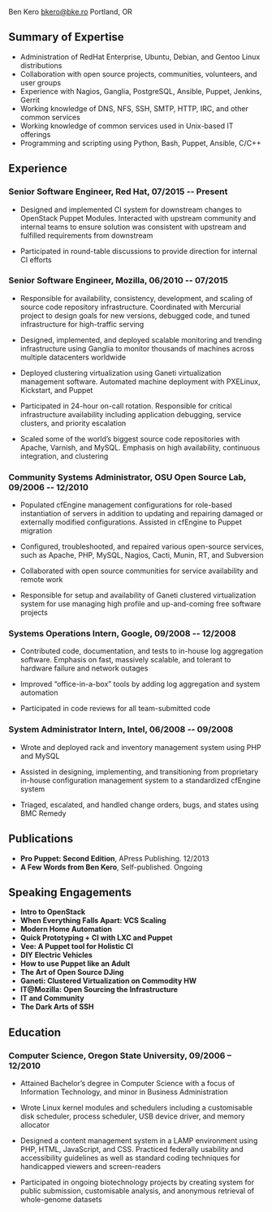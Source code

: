 Ben Kero
bkero@bke.ro
Portland, OR

Summary of Expertise
--------------------

- Administration of RedHat Enterprise, Ubuntu, Debian, and Gentoo Linux distributions
- Collaboration with open source projects, communities, volunteers, and user groups
- Experience with Nagios, Ganglia, PostgreSQL, Ansible, Puppet, Jenkins, Gerrit
- Working knowledge of DNS, NFS, SSH, SMTP, HTTP, IRC, and other common services
- Working knowledge of common services used in Unix-based IT offerings
- Programming and scripting using Python, Bash, Puppet, Ansible, C/C++

Experience
----------

### Senior Software Engineer, Red Hat, 07/2015 -- Present

- Designed and implemented CI system for downstream changes to OpenStack
Puppet Modules. Interacted with upstream community and internal teams to
ensure solution was consistent with upstream and fulfilled requirements
from downstream

- Participated in round-table discussions to provide direction for
internal CI efforts

### Senior Software Engineer, Mozilla, 06/2010 -- 07/2015

- Responsible for availability, consistency, development, and scaling of
source code repository infrastructure. Coordinated with Mercurial
project to design goals for new versions, debugged code, and tuned
infrastructure for high-traffic serving

- Designed, implemented, and deployed scalable monitoring and trending
infrastructure using Ganglia to monitor thousands of machines across
multiple datacenters worldwide

- Deployed clustering virtualization using Ganeti virtualization
management software. Automated machine deployment with PXELinux,
Kickstart, and Puppet

- Participated in 24-hour on-call rotation. Responsible for critical
infrastructure availability including application debugging, service
clusters, and priority escalation

- Scaled some of the world’s biggest source code repositories with Apache,
Varnish, and MySQL. Emphasis on high availability, continuous
integration, and clustering

### Community Systems Administrator, OSU Open Source Lab, 09/2006 -- 12/2010

- Populated cfEngine management configurations for role-based
instantiation of servers in addition to updating and repairing damaged
or externally modified configurations. Assisted in cfEngine to Puppet
migration

- Configured, troubleshooted, and repaired various open-source services,
such as Apache, PHP, MySQL, Nagios, Cacti, Munin, RT, and Subversion

- Collaborated with open source communities for service availability and
remote work

- Responsible for setup and availability of Ganeti clustered
virtualization system for use managing high profile and up-and-coming
free software projects

### Systems Operations Intern, Google, 09/2008 -- 12/2008

- Contributed code, documentation, and tests to in-house log aggregation
software. Emphasis on fast, massively scalable, and tolerant to hardware
failure and network outages

- Improved “office-in-a-box” tools by adding log aggregation and system
automation

- Participated in code reviews for all team-submitted code

### System Administrator Intern, Intel, 06/2008 -- 09/2008

- Wrote and deployed rack and inventory management system using PHP and
MySQL

- Assisted in designing, implementing, and transitioning from proprietary
in-house configuration management system to a standardized cfEngine
system

- Triaged, escalated, and handled change orders, bugs, and states using
BMC Remedy


Publications
------------

- **Pro Puppet: Second Edition**, APress Publishing. 12/2013
- **A Few Words from Ben Kero**, Self-published. Ongoing

Speaking Engagements
--------------------

- **Intro to OpenStack**
- **When Everything Falls Apart: VCS Scaling**
- **Modern Home Automation**
- **Quick Prototyping + CI with LXC and Puppet**
- **Vee: A Puppet tool for Holistic CI**
- **DIY Electric Vehicles**
- **How to use Puppet like an Adult**
- **The Art of Open Source DJing**
- **Ganeti: Clustered Virtualization on Commodity HW**
- **IT@Mozilla: Open Sourcing the Infrastructure**
- **IT and Community**
- **The Dark Arts of SSH**

Education
---------

### Computer Science, Oregon State University, 09/2006 – 12/2010

- Attained Bachelor’s degree in Computer Science with a focus of Information Technology, and minor in Business Administration

- Wrote Linux kernel modules and schedulers including a customisable disk scheduler, process scheduler, USB device driver, and memory allocator

- Designed a content management system in a LAMP environment using PHP, HTML, JavaScript, and CSS. Practiced federally usability and accessibility guidelines as well as standard coding techniques for handicapped viewers and screen-readers

- Participated in ongoing biotechnology projects by creating system for public submission, customisable analysis, and anonymous retrieval of whole-genome datasets
